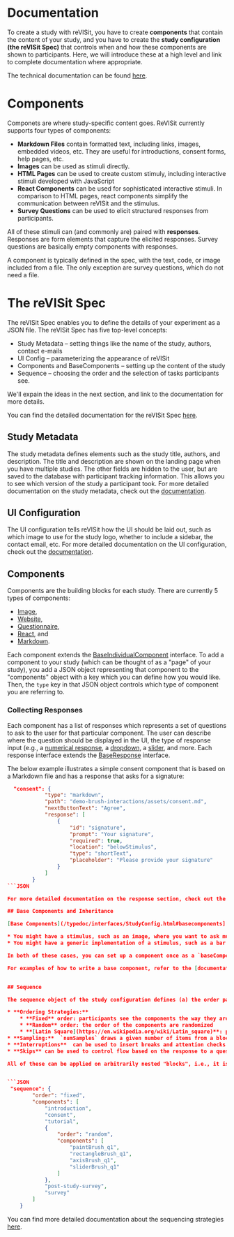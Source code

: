 # Documentation


To create a study with reVISit, you have to create **components** that contain the content of your study, and you have to create the **study configuration (the reVISit Spec)** that controls when and how these components are shown to participants. Here, we will introduce these at a high level and link to complete documentation where appropriate. 


The technical documentation can be found [here](modules.html). 

# Components

Componets are where study-specific content goes. ReVISit currently supports four types of components: 

* **Markdown Files** contain formatted text, including links, images, embedded videos, etc. They are useful for introductions, consent forms, help pages, etc. 
* **Images** can be used as stimuli directly. 
* **HTML Pages** can be used to create custom stimuly, including interactive stimuli developed with JavaScript 
* **React Components** can be used for sophisticated interactive stimuli. In comparison to HTML pages, react components simplify the communication between reVISit and the stimulus. 
* **Survey Questions** can be used to elicit structured responses from participants.


All of these stimuli can (and commonly are) paired with **responses**. Responses are form elements that capture the elicited responses. Survey questions are basically empty components with responses. 

A component is typically defined in the spec, with the text, code, or image included from a file. The only exception are survey questions, which do not need a file.


# The reVISit Spec

The reVISit Spec enables you to define the details of your experiment as a JSON file. The reVISit Spec has five top-level concepts: 

* Study Metadata – setting things like the name of the study, authors, contact e-mails
* UI Config – parameterizing the appearance of reVISit
* Components and BaseComponents – setting up the content of the study
* Sequence – choosing the order and the selection of tasks participants see. 

We'll expain the ideas in the next section, and link to the documentation for more details. 

You can find the detailed documentation for the reVISit Spec [here](/typedoc/interfaces/StudyConfig.html).


## Study Metadata

The study metadata defines elements such as the study title, authors, and description. The title and description are shown on the landing page when you have multiple studies. The other fields are hidden to the user, but are saved to the database with participant tracking information. This allows you to see which version of the study a participant took. For more detailed documentation on the study metadata, check out the [documentation](/typedoc/interfaces/StudyMetadata.html).


## UI Configuration

The UI configuration tells reVISit how the UI should be laid out, such as which image to use for the study logo, whether to include a sidebar, the contact email, etc. For more detailed documentation on the UI configuration, check out the [documentation](/typedoc/interfaces/UIConfig.html).


## Components

Components are the building blocks for each study. 
There are currently 5 types of components: 
* [Image](/typedoc/interfaces/ImageComponent.html), 
* [Website](/typedoc/interfaces/WebsiteComponent.html), 
* [Questionnaire](/typedoc/interfaces/QuestionnaireComponent.html), 
* [React](/typedoc/interfaces/ReactComponent.html), and 
* [Markdown](/typedoc/interfaces/MarkdownComponent.html).

Each component extends the [BaseIndividualComponent](/typedoc/interfaces/BaseIndividualComponent.html) interface. To add a component to your study (which can be thought of as a "page" of your study), you add a JSON object representing that component to the "components" object with a key which you can define how you would like. Then, the `type` key in that JSON object controls which type of component you are referring to. 


### Collecting Responses

Each component has a list of responses which represents a set of questions to ask to the user for that particular component. The user can describe where the question should be displayed in the UI, the type of response input (e.g., a [numerical response](/typedoc/interfaces/NumericalResponse.html), a [dropdown](/typedoc/interfaces/DropdownResponse.html), a [slider](/typedoc/interfaces/SliderResponse.html), and more. Each response interface extends the [BaseResponse](/typedoc/interfaces/BaseResponse.html) interface. 

The below example illustrates a simple consent component that is based on a Markdown file and has a response that asks for a signature: 

```JSON
  "consent": {
            "type": "markdown",
            "path": "demo-brush-interactions/assets/consent.md",
            "nextButtonText": "Agree",
            "response": [
                {
                    "id": "signature",
                    "prompt": "Your signature",
                    "required": true,
                    "location": "belowStimulus",
                    "type": "shortText",
                    "placeholder": "Please provide your signature"
                }
            ]
        }
```JSON

For more detailed documentation on the response section, check out the [documentation](/typedoc/index.html#response).

## Base Components and Inheritance

[Base Components](/typedoc/interfaces/StudyConfig.html#basecomponents] can be used to implement inheritance for components. This is often useful if you want to parameterize a component. For example: 

* You might have a stimulus, such as an image, where you want to ask multiple different questions.  
* You might have a generic implementation of a stimulus, such as a bar chart, and you want to pass in data to change how the stimulus appears. 

In both of these cases, you can set up a component once as a `baseComponent`, including linking to the stimulus and including (partial) responses, but then later write inherited, short components that extend the base component with the specific functionality you want. 

For examples of how to write a base component, refer to the [documentation](/typedoc/interfaces/StudyConfig.html#basecomponents] and to the [relevant tutorial](/tutorial/#components-inheritance-and-adding-custom-html-to-your-study).


## Sequence

The sequence object of the study configuration defines (a) the order particpants see your components and (b) determines which components they see. ReVISit supports sophisticated oredering strategies, interruptions and skip logic. Specificially, revisit supports: 

* **Ordering Strategies:** 
    * **Fixed** order: participants see the components the way they are defined in the sequence
    * **Random** order: the order of the components are randomized
    * **[Latin Square](https://en.wikipedia.org/wiki/Latin_square)**: perumte the order of stimuli but ensure that for different participants each stimuli occurs at each point in the sequnce.
* **Sampling:**  `numSamples` draws a given number of items from a block. numSamples can be used in combination with each ordering strategy
* **Interruptions**  can be used to insert breaks and attention checks into a block
* **Skips** can be used to control flow based on the response to a question. 

All of these can be applied on arbitrarily nested "blocks", i.e., it is designed in a nested fashion which means that an entry in the "components" list can either be the name of a components or another `ComponentBlock`. For example, the overall structure of a study can be linear (introduction, consent, tutorial, trials, survey), but within trials we can use random order:  


```JSON
 "sequence": {
        "order": "fixed",
        "components": [
            "introduction",
            "consent",
            "tutorial",
            {
                "order": "random",
                "components": [
                    "paintBrush_q1",
                    "rectangleBrush_q1",
                    "axisBrush_q1",
                    "sliderBrush_q1"
                ]
            },
            "post-study-survey",
            "survey"
        ]
    }
```

You can find more detailed documentation about the sequencing strategies [here](/typedoc/interfaces/ComponentBlock.html).
